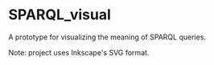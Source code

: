 # SPARQL_visual
A prototype for visualizing the meaning of SPARQL queries.

Note: project uses Inkscape's SVG format.
